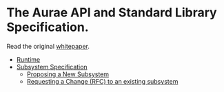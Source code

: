 # The Aurae API and Standard Library Specification.

Read the original [whitepaper](https://docs.google.com/document/d/1dA591eipsgWeAlaSwbYNQtAQaES243IIqXPAfKhJSjU/edit#heading=h.vknhjb3d4yfc).

 - [Runtime](spec/runtime.md)
 - [Subsystem Specification](https://github.com/aurae-runtime/api/tree/main/spec#aurae-api-specification)
   - [Proposing a New Subsystem](https://github.com/aurae-runtime/api/tree/main/spec#proposing-a-new-subsystem)
   - [Requesting a Change (RFC) to an existing subsystem](https://github.com/aurae-runtime/api/tree/main/spec#requesting-a-change-rfc-to-an-existing-subsystem)


